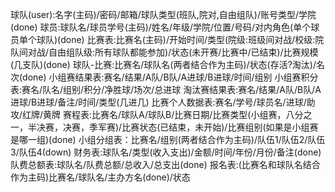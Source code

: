 球队(user):名字(主码)/密码/邮箱/球队类型(班队,院对,自由组队)/账号类型/学院(done)
球员:球队名/球员学号(主码)/姓名/年级/学院/位置/号码/对内角色(单个球员单个球队)(done)
比赛表:比赛名(主码)/开始时间/类型(院级:班级间对战/校级:院队间对战/自由组队级:所有球队都能参加)/状态(未开赛/比赛中/已结束)/比赛规模(几支队)(done)
球队-比赛:比赛名/球队名(两者结合作为主码)/状态(存活?淘汰)/名次(done)
小组赛结果表:赛名/结果/A队/B队/A进球/B进球/时间/组别
小组赛积分表:赛名/队名/组别/积分/净胜球/场次/总进球
淘汰赛结果表:赛名/结果/A队/B队/A进球/B进球/备注/时间/类型(几进几)
比赛个人数据表:赛名/学号/球员名/进球/助攻/红牌/黄牌
赛程表:比赛名/球队A/球队B/比赛日期/比赛类型(小组赛，八分之一，半决赛，决赛，季军赛)/比赛状态(已结束，未开始)/比赛组别(如果是小组赛是哪一组)(done)
小组分组表：比赛名/组别(两者结合作为主码)/队伍1/队伍2/队伍3/队伍4(down)
财务表:球队名/类型(收入支出)/金额/时间/年份/月份/备注(done)
队费总额表:球队名/队费总额/总收入/总支出(done)
报名表:(比赛名和球队名结合作为主码)比赛名/球队名/主办方名(done)/状态
